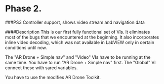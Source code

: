 # Phase 2.
###PS3 Controller support, shows video stream and navigation data

####Description
This is our first fully functional set of VIs. It eliminates most of the bugs that we encountered at the beginning. It also incorporates inline video decoding, which was not available in LabVIEW only in certain conditions until now.

The "AR Drone + Simple nav" and "Video" VIs have to be running at the same time. You have to run "AR Drone + Simple nav" first.
The "Global" VI connect these with sared variables.

You have to use the modifies AR Drone Toolkit.